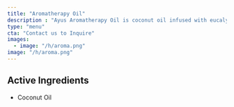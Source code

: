 ```yaml
---
title: "Aromatherapy Oil"
description : "Ayus Aromatherapy Oil is coconut oil infused with eucalyptus and peppermint scents. It can be used for a relaxing massage or to moisturize hair and skin in a natural way."
type: "menu"
cta: "Contact us to Inquire"
images:
  - image: "/h/aroma.png"
image: "/h/aroma.png"
---
```



## Active Ingredients

- Coconut Oil

